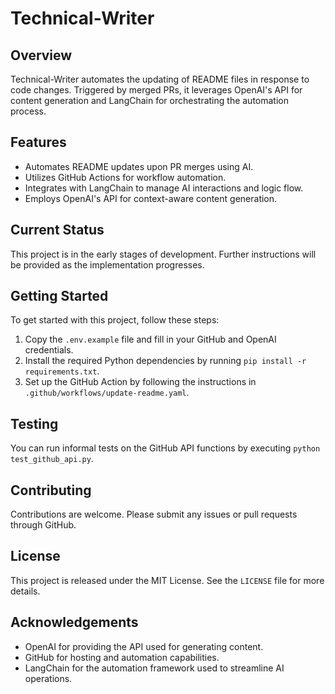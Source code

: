 # Technical-Writer

## Overview
Technical-Writer automates the updating of README files in response to code changes. Triggered by merged PRs, it leverages OpenAI's API for content generation and LangChain for orchestrating the automation process.

## Features
- Automates README updates upon PR merges using AI.
- Utilizes GitHub Actions for workflow automation.
- Integrates with LangChain to manage AI interactions and logic flow.
- Employs OpenAI's API for context-aware content generation.

## Current Status
This project is in the early stages of development. Further instructions will be provided as the implementation progresses.

## Getting Started
To get started with this project, follow these steps:
1. Copy the `.env.example` file and fill in your GitHub and OpenAI credentials.
2. Install the required Python dependencies by running `pip install -r requirements.txt`.
3. Set up the GitHub Action by following the instructions in `.github/workflows/update-readme.yaml`.

## Testing
You can run informal tests on the GitHub API functions by executing `python test_github_api.py`.

## Contributing
Contributions are welcome. Please submit any issues or pull requests through GitHub.

## License
This project is released under the MIT License. See the `LICENSE` file for more details.

## Acknowledgements
- OpenAI for providing the API used for generating content.
- GitHub for hosting and automation capabilities.
- LangChain for the automation framework used to streamline AI operations.